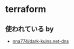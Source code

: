# terraform

## 使われている by

* [nna774/dark-kuins.net-dns](https://github.com/nna775/dark-kuins.net-dns)
